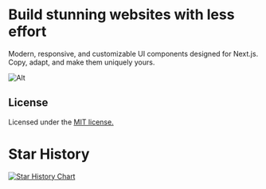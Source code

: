 # Build stunning websites with less effort

Modern, responsive, and customizable UI components designed for Next.js. Copy, adapt, and make them uniquely yours.


![Alt](https://repobeats.axiom.co/api/embed/5cd513309dd1bc807edd35a7da0044e27506ed5e.svg "Repobeats analytics image")

## License

Licensed under the [MIT license.](https://github.com/preetsuthar17/HextaUI/blob/main/LICENSE.md)

# Star History

[![Star History Chart](https://api.star-history.com/svg?repos=preetsuthar17/HextaUI&type=Date)](https://star-history.com/#preetsuthar17/HextaUI&Date)
